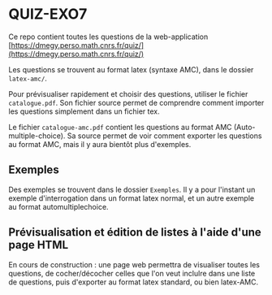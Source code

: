 QUIZ-EXO7
===

Ce repo contient toutes les questions de la web-application [https://dmegy.perso.math.cnrs.fr/quiz/](https://dmegy.perso.math.cnrs.fr/quiz/)

Les questions se trouvent au format latex (syntaxe AMC), dans le dossier ```latex-amc/```.

Pour prévisualiser rapidement et choisir des questions, utiliser le fichier ```catalogue.pdf```. Son fichier source permet de comprendre comment importer les questions simplement dans un fichier tex.

Le fichier ```catalogue-amc.pdf``` contient les questions au format AMC (Auto-multiple-choice). Sa source permet de voir comment exporter les questions au format AMC, mais il y aura bientôt plus d'exemples.

Exemples
---

Des exemples se trouvent dans le dossier ```Exemples```. Il y a pour l'instant un exemple d'interrogation dans un format latex normal, et un autre exemple au format automultiplechoice.



Prévisualisation et édition de listes à l'aide d'une page HTML
---

En cours de construction : une page web permettra de visualiser toutes les questions, de cocher/décocher celles que l'on veut inclulre dans une liste de questions, puis d'exporter au format latex standard, ou bien latex-AMC.





